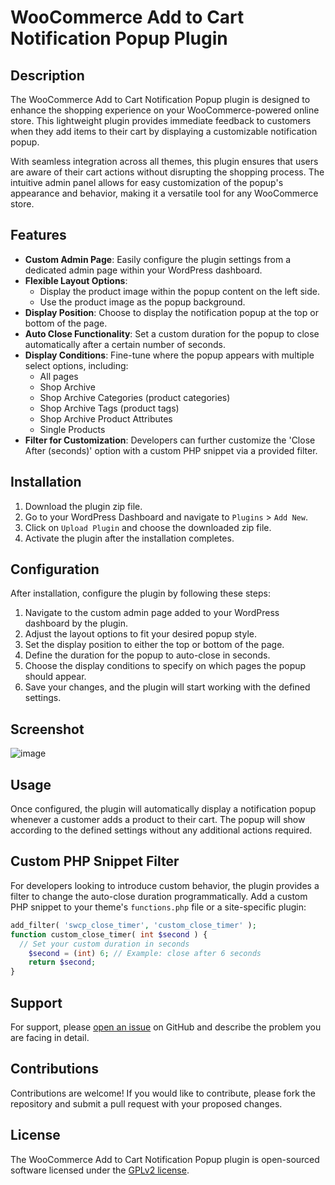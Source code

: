 # WooCommerce Add to Cart Notification Popup Plugin

## Description

The WooCommerce Add to Cart Notification Popup plugin is designed to enhance the shopping experience on your WooCommerce-powered online store. This lightweight plugin provides immediate feedback to customers when they add items to their cart by displaying a customizable notification popup.

With seamless integration across all themes, this plugin ensures that users are aware of their cart actions without disrupting the shopping process. The intuitive admin panel allows for easy customization of the popup's appearance and behavior, making it a versatile tool for any WooCommerce store.

## Features

- **Custom Admin Page**: Easily configure the plugin settings from a dedicated admin page within your WordPress dashboard.
- **Flexible Layout Options**:
  - Display the product image within the popup content on the left side.
  - Use the product image as the popup background.
- **Display Position**: Choose to display the notification popup at the top or bottom of the page.
- **Auto Close Functionality**: Set a custom duration for the popup to close automatically after a certain number of seconds.
- **Display Conditions**: Fine-tune where the popup appears with multiple select options, including:
  - All pages
  - Shop Archive
  - Shop Archive Categories (product categories)
  - Shop Archive Tags (product tags)
  - Shop Archive Product Attributes
  - Single Products
- **Filter for Customization**: Developers can further customize the 'Close After (seconds)' option with a custom PHP snippet via a provided filter.

## Installation

1. Download the plugin zip file.
2. Go to your WordPress Dashboard and navigate to `Plugins` > `Add New`.
3. Click on `Upload Plugin` and choose the downloaded zip file.
4. Activate the plugin after the installation completes.

## Configuration

After installation, configure the plugin by following these steps:

1. Navigate to the custom admin page added to your WordPress dashboard by the plugin.
2. Adjust the layout options to fit your desired popup style.
3. Set the display position to either the top or bottom of the page.
4. Define the duration for the popup to auto-close in seconds.
5. Choose the display conditions to specify on which pages the popup should appear.
6. Save your changes, and the plugin will start working with the defined settings.

## Screenshot
![image](https://github.com/webecks/simple-woo-notification/assets/18439793/a0b5737e-b698-4a1a-a377-1b24840af1ef)


## Usage

Once configured, the plugin will automatically display a notification popup whenever a customer adds a product to their cart. The popup will show according to the defined settings without any additional actions required.

## Custom PHP Snippet Filter

For developers looking to introduce custom behavior, the plugin provides a filter to change the auto-close duration programmatically. Add a custom PHP snippet to your theme's `functions.php` file or a site-specific plugin:

```php
add_filter( 'swcp_close_timer', 'custom_close_timer' );
function custom_close_timer( int $second ) {
  // Set your custom duration in seconds
	$second = (int) 6; // Example: close after 6 seconds
	return $second;
}
```

## Support

For support, please [open an issue](https://github.com/webecks/simple-woo-notification/issues) on GitHub and describe the problem you are facing in detail.

## Contributions

Contributions are welcome! If you would like to contribute, please fork the repository and submit a pull request with your proposed changes.

## License

The WooCommerce Add to Cart Notification Popup plugin is open-sourced software licensed under the [GPLv2 license](https://www.gnu.org/licenses/old-licenses/gpl-2.0.en.html).
